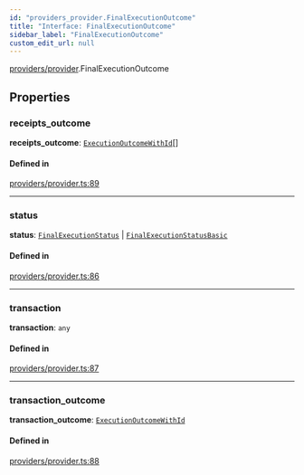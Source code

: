 ```yaml
---
id: "providers_provider.FinalExecutionOutcome"
title: "Interface: FinalExecutionOutcome"
sidebar_label: "FinalExecutionOutcome"
custom_edit_url: null
---
```


[providers/provider](../modules/providers_provider.md).FinalExecutionOutcome

## Properties

### receipts\_outcome

 **receipts\_outcome**: [`ExecutionOutcomeWithId`](providers_provider.ExecutionOutcomeWithId.md)[]

#### Defined in

[providers/provider.ts:89](https://github.com/near/near-api-js/blob/ef6d7fbf/packages/near-api-js/src/providers/provider.ts#L89)

___

### status

 **status**: [`FinalExecutionStatus`](providers_provider.FinalExecutionStatus.md) \| [`FinalExecutionStatusBasic`](../enums/providers_provider.FinalExecutionStatusBasic.md)

#### Defined in

[providers/provider.ts:86](https://github.com/near/near-api-js/blob/ef6d7fbf/packages/near-api-js/src/providers/provider.ts#L86)

___

### transaction

 **transaction**: `any`

#### Defined in

[providers/provider.ts:87](https://github.com/near/near-api-js/blob/ef6d7fbf/packages/near-api-js/src/providers/provider.ts#L87)

___

### transaction\_outcome

 **transaction\_outcome**: [`ExecutionOutcomeWithId`](providers_provider.ExecutionOutcomeWithId.md)

#### Defined in

[providers/provider.ts:88](https://github.com/near/near-api-js/blob/ef6d7fbf/packages/near-api-js/src/providers/provider.ts#L88)
